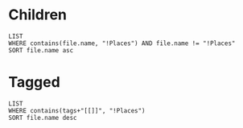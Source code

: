 
# Children
```dataview
LIST
WHERE contains(file.name, "!Places") AND file.name != "!Places"
SORT file.name asc
```

# Tagged
```dataview
LIST
WHERE contains(tags+"[[]]", "!Places")
SORT file.name desc
```

